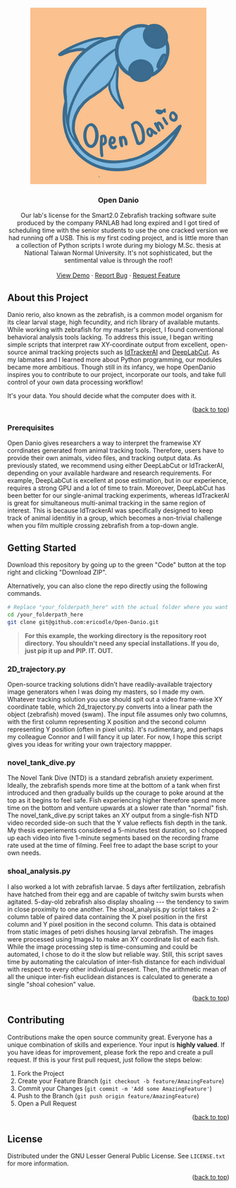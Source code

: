 <!-- PROJECT LOGO -->
<br />
<div align="center">
  <a href="https://github.com/github_username/repo_name">
    <img src="https://github.com/ericodle/Open-Danio/blob/main/opendanio_logo.jpeg" alt="Logo" width="400" height="400">
  </a>

<h3 align="center">Open Danio</h3>

  <p align="center">
    Our lab's license for the Smart2.0 Zebrafish tracking software suite produced by the company PANLAB had long expired and I got tired of scheduling time with the senior students to use the one cracked version we had running off a USB.
    This is my first coding project, and is little more than a collection of Python scripts I wrote during my biology M.Sc. thesis at National Taiwan Normal University. It's not sophisticated, but the sentimental value is through the roof!
    <br />
    <br />
    <a href="https://github.com/github_username/repo_name">View Demo</a>
    ·
    <a href="https://github.com/github_username/repo_name/issues">Report Bug</a>
    ·
    <a href="https://github.com/github_username/repo_name/issues">Request Feature</a>
  </p>
</div>


<!-- ABOUT THE PROJECT -->
## About this Project

Danio rerio, also known as the zebrafish, is a common model organism for its clear larval stage, high fecundity, and rich library of available mutants. While working with zebrafish for my master's project, I found conventional behavioral analysis tools lacking. To address this issue, I began writing simple scripts that interpret raw XY-coordinate output from excellent, open-source animal tracking projects such as [IdTrackerAI](https://gitlab.com/polavieja_lab/idtrackerai) and [DeepLabCut](https://github.com/DeepLabCut/DeepLabCut). As my labmates and I learned more about Python programming, our modules became more ambitious. Though still in its infancy, we hope OpenDanio inspires you to contribute to our project, incorporate our tools, and take full control of your own data processing workflow! 

It's your data. You should decide what the computer does with it.

<p align="right">(<a href="#top">back to top</a>)</p>


### Prerequisites

Open Danio gives researchers a way to interpret the framewise XY corrdinates generated from animal tracking tools. Therefore, users have to provide their own animals, video files, and tracking output data. As previously stated, we recommend using either DeepLabCut or IdTrackerAI, depending on your available hardware and research requirements. For example, DeepLabCut is excellent at pose estimation, but in our experience, requires a strong GPU and a lot of time to train. Moreover, DeepLabCut has been better for our single-animal tracking experiments, whereas IdTrackerAI is great for simultaneous multi-animal tracking in the same region of interest. This is because IdTrackerAI was specifically designed to keep track of animal identitiy in a group, which becomes a non-trivial challenge when you film multiple crossing zebrafish from a top-down angle.

## Getting Started

Download this repository by going up to the green "Code" button at the top right and clicking "Download ZIP". 

Alternatively, you can also clone the repo directly using the following commands.

  ```sh
  # Replace "your_folderpath_here" with the actual folder where you want the project to go.
  cd /your_folderpath_here
  git clone git@github.com:ericodle/Open-Danio.git
  ```

> __For this example, the working directory is the repository root directory.__ 
> __You shouldn't need any special installations. If you do, just pip it up and PIP. IT. OUT.__ 

### 2D_trajectory.py

Open-source tracking solutions didn't have readily-available trajectory image generators when I was doing my masters, so I made my own. Whatever tracking solution you use should spit out a video frame-wise XY coordinate table, which 2d_trajectory.py converts into a linear path the object (zebrafish) moved (swam). The input file assumes only two columns, with the first column representing X position and the second column representing Y position (often in pixel units). It's rudimentary, and perhaps my colleague Connor and I will fancy it up later. For now, I hope this script gives you ideas for writing your own trajectory mappper.

### novel_tank_dive.py

The Novel Tank Dive (NTD) is a standard zebrafish anxiety experiment. Ideally, the zebrafish spends more time at the bottom of a tank when first introduced and then gradually builds up the courage to poke around at the top as it begins to feel safe. Fish experiencing higher therefore spend more time on the bottom and venture upwards at a slower rate than "normal" fish. The novel_tank_dive.py script takes an XY output from a single-fish NTD video recorded side-on such that the Y value reflects fish depth in the tank. My thesis experiements considered a 5-minutes test duration, so I chopped up each video into five 1-minute segments based on the recording frame rate used at the time of filming. Feel free to adapt the base script to your own needs.

### shoal_analysis.py

I also worked a lot with zebrafish larvae. 5 days after fertilization, zebrafish have hatched from their egg and are capable of twitchy swim bursts when agitated. 5-day-old zebrafish also display shoaling --- the tendency to swim in close proximity to one another. The shoal_analysis.py script takes a 2-column table of paired data containing the X pixel position in the first column and Y pixel position in the second column. This data is obtained from static images of petri dishes housing larval zebrafish. The images were processed using ImageJ to make an XY coordinate list of each fish. While the image processing step is time-consuming and could be automated, I chose to do it the slow but reliable way. Still, this script saves time by automating the calculation of inter-fish distance for each individual with respect to every other individual present. Then, the arithmetic mean of all the unique inter-fish euclidean distances is calculated to generate a single "shoal cohesion" value. 

<p align="right">(<a href="#top">back to top</a>)</p>

<!-- CONTRIBUTING -->
## Contributing

Contributions make the open source community great. Everyone has a unique combination of skills and experience. Your input is **highly valued**.
If you have ideas for improvement, please fork the repo and create a pull request. 
If this is your first pull request, just follow the steps below:

1. Fork the Project
2. Create your Feature Branch (`git checkout -b feature/AmazingFeature`)
3. Commit your Changes (`git commit -m 'Add some AmazingFeature'`)
4. Push to the Branch (`git push origin feature/AmazingFeature`)
5. Open a Pull Request

<p align="right">(<a href="#top">back to top</a>)</p>

<!-- LICENSE -->
## License

Distributed under the GNU Lesser General Public License. See `LICENSE.txt` for more information.

<p align="right">(<a href="#top">back to top</a>)</p>

<!-- MARKDOWN LINKS & IMAGES -->
<!-- https://www.markdownguide.org/basic-syntax/#reference-style-links -->
[contributors-shield]: https://img.shields.io/github/contributors/github_username/repo_name.svg?style=for-the-badge
[contributors-url]: https://github.com/github_username/repo_name/graphs/contributors
[forks-shield]: https://img.shields.io/github/forks/github_username/repo_name.svg?style=for-the-badge
[forks-url]: https://github.com/github_username/repo_name/network/members
[stars-shield]: https://img.shields.io/github/stars/github_username/repo_name.svg?style=for-the-badge
[stars-url]: https://github.com/github_username/repo_name/stargazers
[issues-shield]: https://img.shields.io/github/issues/github_username/repo_name.svg?style=for-the-badge
[issues-url]: https://github.com/github_username/repo_name/issues
[license-shield]: https://img.shields.io/github/license/github_username/repo_name.svg?style=for-the-badge
[license-url]: https://github.com/github_username/repo_name/blob/master/LICENSE.txt
[linkedin-shield]: https://img.shields.io/badge/-LinkedIn-black.svg?style=for-the-badge&logo=linkedin&colorB=555
[linkedin-url]: https://linkedin.com/in/linkedin_username
[product-screenshot]: images/screenshot.png
